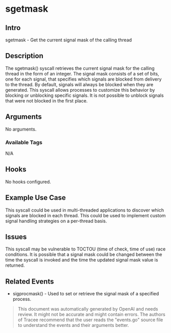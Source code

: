 
# sgetmask

## Intro
sgetmask - Get the current signal mask of the calling thread

## Description
The sgetmask() syscall retrieves the current signal mask for the calling thread in the form of an integer. The signal mask consists of a set of bits, one for each signal, that specifies which signals are blocked from delivery to the thread. By default, signals will always be blocked when they are generated. This syscall allows processes to customize this behavior by blocking or unblocking specific signals. It is not possible to unblock signals that were not blocked in the first place.

## Arguments

No arguments.

### Available Tags

N/A

## Hooks

No hooks configured.

## Example Use Case
This syscall could be used in multi-threaded applications to discover which signals are blocked in each thread. This could be used to implement custom signal handling strategies on a per-thread basis.

## Issues
This syscall may be vulnerable to TOCTOU (time of check, time of use) race conditions. It is possible that a signal mask could be changed between the time the syscall is invoked and the time the updated signal mask value is returned.

## Related Events
* sigprocmask() - Used to set or retrieve the signal mask of a specified process.

> This document was automatically generated by OpenAI and needs review. It might
> not be accurate and might contain errors. The authors of Tracee recommend that
> the user reads the "events.go" source file to understand the events and their
> arguments better.
